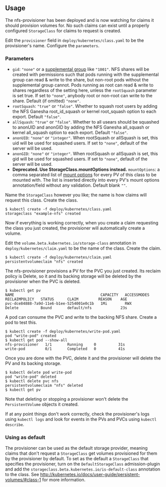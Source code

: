 ## Usage

The nfs-provisioner has been deployed and is now watching for claims it should provision volumes for. No such claims can exist until a properly configured `StorageClass` for claims to request is created.

Edit the `provisioner` field in `deploy/kubernetes/class.yaml` to be the provisioner's name. Configure the `parameters`.

### Parameters
* `gid`: `"none"` or a [supplemental group](http://kubernetes.io/docs/user-guide/security-context/) like `"1001"`. NFS shares will be created with permissions such that pods running with the supplemental group can read & write to the share, but non-root pods without the supplemental group cannot. Pods running as root can read & write to shares regardless of the setting here, unless the `rootSquash` parameter is set true. If set to `"none"`, anybody root or non-root can write to the share. Default (if omitted) `"none"`.
* `rootSquash`: `"true"` or `"false"`. Whether to squash root users by adding the NFS Ganesha root_id_squash or kernel root_squash option to each export. Default `"false"`.
* `allSquash`: `"true"` or `"false"`. Whether to all usears should be squashed to anonUID and anonGID by adding the NFS Ganesha all_squash or kernel all_squash option to each export. Default `"false"`.
* `anonUID`: `"none"` or `"integer"`. When rootSquash or allSquash is set, this uid will be used for  squashed users. If set to `"none"`, default of the server will be used.
* `anonGID`: `"none"` or `"integer"`. When rootSquash or allSquash is set, this gid will be used for  squashed users. If set to `"none"`, default of the server will be used.
* **Deprecated. Use StorageClass.mountOptions instead.** `mountOptions`: a comma separated list of [mount options](https://kubernetes.io/docs/concepts/storage/persistent-volumes/#mount-options) for every PV of this class to be mounted with. The list is inserted directly into every PV's mount options annotation/field without any validation. Default blank `""`.

Name the `StorageClass` however you like; the name is how claims will request this class. Create the class.
 
```
$ kubectl create -f deploy/kubernetes/class.yaml
storageclass "example-nfs" created
```

Now if everything is working correctly, when you create a claim requesting the class you just created, the provisioner will automatically create a volume.

Edit the `volume.beta.kubernetes.io/storage-class` annotation in `deploy/kubernetes/claim.yaml` to be the name of the class. Create the claim.

```
$ kubectl create -f deploy/kubernetes/claim.yaml
persistentvolumeclaim "nfs" created
```

The nfs-provisioner provisions a PV for the PVC you just created. Its reclaim policy is Delete, so it and its backing storage will be deleted by the provisioner when the PVC is deleted.

```
$ kubectl get pv
NAME                                       CAPACITY   ACCESSMODES   RECLAIMPOLICY   STATUS      CLAIM         REASON    AGE
pvc-dce84888-7a9d-11e6-b1ee-5254001e0c1b   1Mi        RWX           Delete          Bound       default/nfs             23s
```

A pod can consume the PVC and write to the backing NFS share. Create a pod to test this.

```
$ kubectl create -f deploy/kubernetes/write-pod.yaml
pod "write-pod" created
$ kubectl get pod --show-all
nfs-provisioner   1/1       Running     0          31s
write-pod         0/1       Completed   0          41s
```

Once you are done with the PVC, delete it and the provisioner will delete the PV and its backing storage.

```
$ kubectl delete pod write-pod
pod "write-pod" deleted
$ kubectl delete pvc nfs
persistentvolumeclaim "nfs" deleted
$ kubectl get pv
```

Note that deleting or stopping a provisioner won't delete the `PersistentVolume` objects it created. 

If at any point things don't work correctly, check the provisioner's logs using `kubectl logs` and look for events in the PVs and PVCs using `kubectl describe`.

### Using as default

The provisioner can be used as the default storage provider, meaning claims that don't request a `StorageClass` get volumes provisioned for them by the provisioner by default. To set as the default a `StorageClass` that specifies the provisioner, turn on the `DefaultStorageClass` admission-plugin and add the `storageclass.beta.kubernetes.io/is-default-class` annotation to the class. See http://kubernetes.io/docs/user-guide/persistent-volumes/#class-1 for more information.
